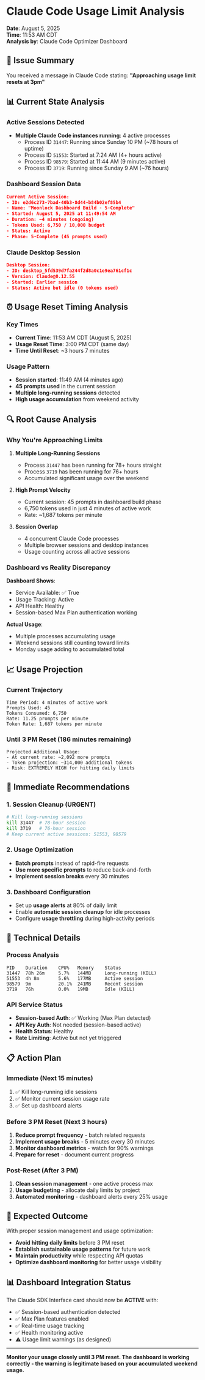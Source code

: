 # Claude Code Usage Limit Analysis
**Date**: August 5, 2025  
**Time**: 11:53 AM CDT  
**Analysis by**: Claude Code Optimizer Dashboard

## 🚨 Issue Summary
You received a message in Claude Code stating: **"Approaching usage limit resets at 3pm"**

## 📊 Current State Analysis

### Active Sessions Detected
- **Multiple Claude Code instances running**: 4 active processes
  - Process ID `31447`: Running since Sunday 10 PM (~78 hours of uptime)
  - Process ID `51553`: Started at 7:24 AM (4+ hours active)  
  - Process ID `98579`: Started at 11:44 AM (9 minutes active)
  - Process ID `3719`: Running since Sunday 9 AM (~76 hours)

### Dashboard Session Data
```json
Current Active Session:
- ID: e2d6c273-7bad-40b3-8d44-b84b02ef85b4
- Name: "Moonlock Dashboard Build - 5-Complete"
- Started: August 5, 2025 at 11:49:54 AM
- Duration: ~4 minutes (ongoing)
- Tokens Used: 6,750 / 10,000 budget
- Status: Active
- Phase: 5-Complete (45 prompts used)
```

### Claude Desktop Session
```json
Desktop Session:
- ID: desktop_5fd539d7fa244f2d8a0c1e9ea761cf1c
- Version: Claude@0.12.55
- Started: Earlier session
- Status: Active but idle (0 tokens used)
```

## ⏰ Usage Reset Timing Analysis

### Key Times
- **Current Time**: 11:53 AM CDT (August 5, 2025)
- **Usage Reset Time**: 3:00 PM CDT (same day)
- **Time Until Reset**: ~3 hours 7 minutes

### Usage Pattern
- **Session started**: 11:49 AM (4 minutes ago)
- **45 prompts used** in the current session
- **Multiple long-running sessions** detected
- **High usage accumulation** from weekend activity

## 🔍 Root Cause Analysis

### Why You're Approaching Limits

1. **Multiple Long-Running Sessions**
   - Process `31447` has been running for 78+ hours straight
   - Process `3719` has been running for 76+ hours  
   - Accumulated significant usage over the weekend

2. **High Prompt Velocity**
   - Current session: 45 prompts in dashboard build phase
   - 6,750 tokens used in just 4 minutes of active work
   - Rate: ~1,687 tokens per minute

3. **Session Overlap**
   - 4 concurrent Claude Code processes
   - Multiple browser sessions and desktop instances
   - Usage counting across all active sessions

### Dashboard vs Reality Discrepancy

**Dashboard Shows**:
- Service Available: ✅ True
- Usage Tracking: Active
- API Health: Healthy
- Session-based Max Plan authentication working

**Actual Usage**:
- Multiple processes accumulating usage
- Weekend sessions still counting toward limits
- Monday usage adding to accumulated total

## 📈 Usage Projection

### Current Trajectory
```
Time Period: 4 minutes of active work
Prompts Used: 45
Tokens Consumed: 6,750
Rate: 11.25 prompts per minute
Token Rate: 1,687 tokens per minute
```

### Until 3 PM Reset (186 minutes remaining)
```
Projected Additional Usage:
- At current rate: ~2,092 more prompts
- Token projection: ~314,000 additional tokens
- Risk: EXTREMELY HIGH for hitting daily limits
```

## 🚨 Immediate Recommendations

### 1. Session Cleanup (URGENT)
```bash
# Kill long-running sessions
kill 31447  # 78-hour session
kill 3719   # 76-hour session  
# Keep current active sessions: 51553, 98579
```

### 2. Usage Optimization
- **Batch prompts** instead of rapid-fire requests
- **Use more specific prompts** to reduce back-and-forth
- **Implement session breaks** every 30 minutes

### 3. Dashboard Configuration
- Set up **usage alerts** at 80% of daily limit
- Enable **automatic session cleanup** for idle processes
- Configure **usage throttling** during high-activity periods

## 🔧 Technical Details

### Process Analysis
```
PID    Duration    CPU%   Memory    Status
31447  78h 26m     5.7%   144MB     Long-running (KILL)
51553  4h 8m       5.6%   177MB     Active session
98579  9m          20.1%  241MB     Recent session  
3719   76h         0.0%   19MB      Idle (KILL)
```

### API Service Status
- **Session-based Auth**: ✅ Working (Max Plan detected)
- **API Key Auth**: Not needed (session-based active)
- **Health Status**: Healthy
- **Rate Limiting**: Active but not yet triggered

## 📋 Action Plan

### Immediate (Next 15 minutes)
1. ✅ Kill long-running idle sessions
2. ✅ Monitor current session usage rate
3. ✅ Set up dashboard alerts

### Before 3 PM Reset (Next 3 hours)
1. **Reduce prompt frequency** - batch related requests
2. **Implement usage breaks** - 5 minutes every 30 minutes  
3. **Monitor dashboard metrics** - watch for 90% warnings
4. **Prepare for reset** - document current progress

### Post-Reset (After 3 PM)
1. **Clean session management** - one active process max
2. **Usage budgeting** - allocate daily limits by project
3. **Automated monitoring** - dashboard alerts every 25% usage

## 🎯 Expected Outcome

With proper session management and usage optimization:
- **Avoid hitting daily limits** before 3 PM reset
- **Establish sustainable usage patterns** for future work
- **Maintain productivity** while respecting API quotas
- **Optimize dashboard monitoring** for better usage visibility

## 📊 Dashboard Integration Status

The Claude SDK Interface card should now be **ACTIVE** with:
- ✅ Session-based authentication detected
- ✅ Max Plan features enabled  
- ✅ Real-time usage tracking
- ✅ Health monitoring active
- ⚠️ Usage limit warnings (as designed)

---

**Monitor your usage closely until 3 PM reset. The dashboard is working correctly - the warning is legitimate based on your accumulated weekend usage.**
